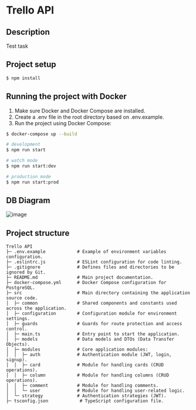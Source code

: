 # Trello API
## Description

Test task

## Project setup

```bash
$ npm install
```

## Running the project with Docker

1. Make sure Docker and Docker Compose are installed.
2. Create a .env file in the root directory based on .env.example.
3. Run the project using Docker Compose:
```bash
$ docker-compose up --build

# development
$ npm run start

# watch mode
$ npm run start:dev

# production mode
$ npm run start:prod
```

## DB Diagram

![image](https://github.com/user-attachments/assets/7c07a22a-1e78-497b-a476-d080da70b543)

## Project structure
```
Trello API
├─ .env.example            # Example of environment variables configuration.
├─ .eslintrc.js            # ESLint configuration for code linting.
├─ .gitignore              # Defines files and directories to be ignored by Git.
├─ README.md               # Main project documentation.
├─ docker-compose.yml      # Docker Compose configuration for PostgreSQL.
├─ src                     # Main directory containing the application source code.
│  ├─ common               # Shared components and constants used across the application.
│  ├─ configuration        # Configuration module for environment settings.
│  ├─ guards               # Guards for route protection and access control.
│  ├─ main.ts              # Entry point to start the application.
│  ├─ models               # Data models and DTOs (Data Transfer Objects).
│  ├─ modules              # Core application modules:
│  │  ├─ auth              # Authentication module (JWT, login, signup).
│  │  ├─ card              # Module for handling cards (CRUD operations).
│  │  ├─ column            # Module for handling columns (CRUD operations).
│  │  ├─ comment           # Module for handling comments.
│  │  └─ user              # Module for handling user-related logic.
│  └─ strategy             # Authentication strategies (JWT).
├─ tsconfig.json            # TypeScript configuration file.
